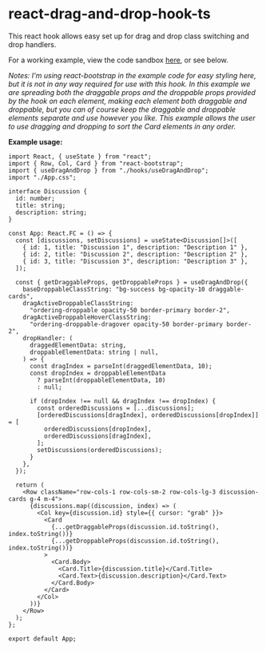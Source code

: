 # react-drag-and-drop-hook-ts
This react hook allows easy set up for drag and drop class switching and drop handlers.

For a working example, view the code sandbox [here](https://codesandbox.io/p/devbox/react-drag-and-drop-hook-ts-pwgvyh), or see below.

*Notes: I'm using react-bootstrap in the example code for easy styling here, but it is not in any way required for use with this hook. In this example we are spreading both the draggable props and the droppable props provided by the hook on each element, making each element both draggable and droppable, but you can of course keep the draggable and droppable elements separate and use however you like. This example allows the user to use dragging and dropping to sort the Card elements in any order.*

**Example usage:**

```
import React, { useState } from "react";
import { Row, Col, Card } from "react-bootstrap";
import { useDragAndDrop } from "./hooks/useDragAndDrop";
import "./App.css";

interface Discussion {
  id: number;
  title: string;
  description: string;
}

const App: React.FC = () => {
  const [discussions, setDiscussions] = useState<Discussion[]>([
    { id: 1, title: "Discussion 1", description: "Description 1" },
    { id: 2, title: "Discussion 2", description: "Description 2" },
    { id: 3, title: "Discussion 3", description: "Description 3" },
  ]);

  const { getDraggableProps, getDroppableProps } = useDragAndDrop({
    baseDroppableClassString: "bg-success bg-opacity-10 draggable-cards",
    dragActiveDroppableClassString:
      "ordering-droppable opacity-50 border-primary border-2",
    dragActiveDroppableHoverClassString:
      "ordering-droppable-dragover opacity-50 border-primary border-2",
    dropHandler: (
      draggedElementData: string,
      droppableElementData: string | null,
    ) => {
      const dragIndex = parseInt(draggedElementData, 10);
      const dropIndex = droppableElementData
        ? parseInt(droppableElementData, 10)
        : null;

      if (dropIndex !== null && dragIndex !== dropIndex) {
        const orderedDiscussions = [...discussions];
        [orderedDiscussions[dragIndex], orderedDiscussions[dropIndex]] = [
          orderedDiscussions[dropIndex],
          orderedDiscussions[dragIndex],
        ];
        setDiscussions(orderedDiscussions);
      }
    },
  });

  return (
    <Row className="row-cols-1 row-cols-sm-2 row-cols-lg-3 discussion-cards g-4 m-4">
      {discussions.map((discussion, index) => (
        <Col key={discussion.id} style={{ cursor: "grab" }}>
          <Card
            {...getDraggableProps(discussion.id.toString(), index.toString())}
            {...getDroppableProps(discussion.id.toString(), index.toString())}
          >
            <Card.Body>
              <Card.Title>{discussion.title}</Card.Title>
              <Card.Text>{discussion.description}</Card.Text>
            </Card.Body>
          </Card>
        </Col>
      ))}
    </Row>
  );
};

export default App;
```
